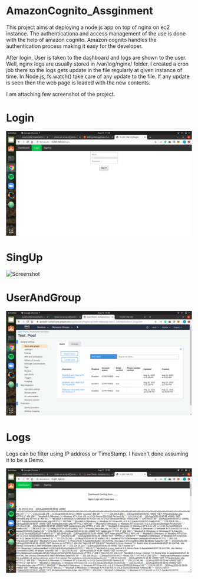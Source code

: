# AmazonCognito_Assginment

This project aims at deploying a node.js app on top of nginx on ec2 instance. The authenticationa and access management of the use is done with the help of amazon cognito.
Amazon cognito handles the authentication process making it easy for the developer.

After login, User is taken to the dashboard and logs are shown to the user. Well, nginx logs are usually stored in /var/log/nginx/ folder.
I created a cron job there so the logs gets update in the file regularly at given instance of time. In Node.js, fs.watch() take care of any update to the file. If any update
is seen then the web page is loaded with the new contents.

I am attaching few screenshot of the project.

# Login

![Screenshot](Login.png)

# SingUp

![Screenshot](SingUp.png)

# UserAndGroup

![Screenshot](UsersAndGroup.png)

# Logs

Logs can be filter using IP address or TimeStamp. I haven't done assuming it to be a Demo.

![Screenshot](Logs.png)
